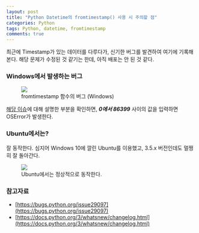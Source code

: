 ```yaml
---
layout: post
title: "Python Datetime의 fromtimestamp() 사용 시 주의할 점"
categories: Python
tags: Python, datetime, fromtimestamp
comments: true
---
```


최근에 Timestamp가 있는 데이터를 다루다가, 신기한 버그를 발견하여 여기에 기록해 본다. 해당 문제가 수정된 것 같기는 한데, 아직 배포는 안 된 것 같다.

### Windows에서 발생하는 버그

<figure>
    <img src="{{ "media/img/python_fromtimestamp_windows.png" | absolute_url }}">
    <figcaption>fromtimestamp 함수의 버그 (Windows)</figcaption>
</figure>

[해당 이슈](https://bugs.python.org/issue29097)에 대해 설명한 부분을 확인하면, __*0에서 86399*__ 사이의 값을 입력하면 OSError가 발생한다.

### Ubuntu에서는?

잘 동작한다. 심지어 Windows 10에 깔린 Ubuntu를 이용했고, 3.5.x 버전인데도 멀쩡히 잘 돌아간다. 

<figure>
    <img src="{{ "media/img/python_fromtimestamp_ubuntu.png" | absolute_url }}">
    <figcaption>Ubuntu에서는 정상적으로 동작한다.</figcaption>
</figure>

### 참고자료

* [https://bugs.python.org/issue29097](https://bugs.python.org/issue29097)
* [https://docs.python.org/3/whatsnew/changelog.html](https://docs.python.org/3/whatsnew/changelog.html)